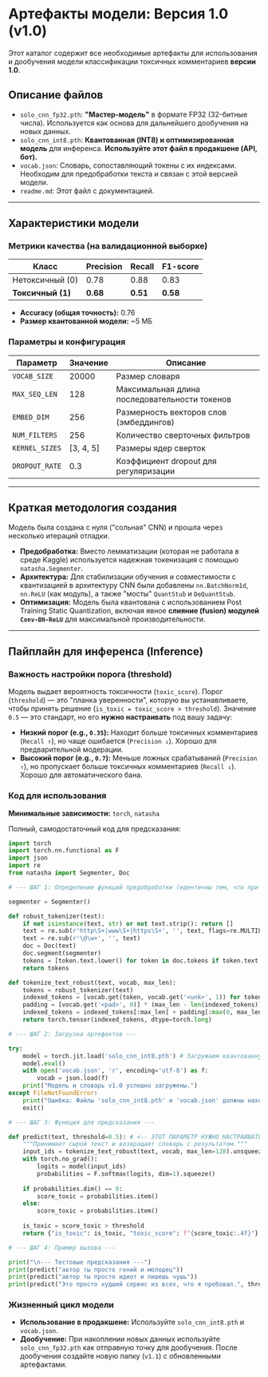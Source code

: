 # Артефакты модели: Версия 1.0 (v1.0)

Этот каталог содержит все необходимые артефакты для использования и дообучения модели классификации токсичных комментариев **версии 1.0**.

## Описание файлов

-   `solo_cnn_fp32.pth`: **"Мастер-модель"** в формате FP32 (32-битные числа). Используется как основа для дальнейшего дообучения на новых данных.
-   `solo_cnn_int8.pth`: **Квантованная (INT8) и оптимизированная модель** для инференса. **Используйте этот файл в продакшене (API, бот).**
-   `vocab.json`: Словарь, сопоставляющий токены с их индексами. Необходим для предобработки текста и связан с этой версией модели.
-   `readme.md`: Этот файл с документацией.

---

## Характеристики модели

### Метрики качества (на валидационной выборке)

| Класс         | Precision | Recall | F1-score |
|---------------|-----------|--------|----------|
| Нетоксичный (0) | 0.78      | 0.88   | 0.83     |
| **Токсичный (1)** | **0.68**  | **0.51**   | **0.58** |

-   **Accuracy (общая точность):** 0.76
-   **Размер квантованной модели:** ~5 МБ

### Параметры и конфигурация

| Параметр        | Значение     | Описание                                  |
|-----------------|--------------|-------------------------------------------|
| `VOCAB_SIZE`    | 20000        | Размер словаря                            |
| `MAX_SEQ_LEN`   | 128          | Максимальная длина последовательности токенов |
| `EMBED_DIM`     | 256          | Размерность векторов слов (эмбеддингов)     |
| `NUM_FILTERS`   | 256          | Количество сверточных фильтров            |
| `KERNEL_SIZES`  | [3, 4, 5]    | Размеры ядер сверток                      |
| `DROPOUT_RATE`  | 0.3          | Коэффициент dropout для регуляризации      |

---

## Краткая методология создания

Модель была создана с нуля ("сольная" CNN) и прошла через несколько итераций отладки.
-   **Предобработка:** Вместо лемматизации (которая не работала в среде Kaggle) используется надежная токенизация с помощью `natasha.Segmenter`.
-   **Архитектура:** Для стабилизации обучения и совместимости с квантизацией в архитектуру CNN были добавлены `nn.BatchNorm1d`, `nn.ReLU` (как модуль), а также "мосты" `QuantStub` и `DeQuantStub`.
-   **Оптимизация:** Модель была квантована с использованием Post Training Static Quantization, включая явное **слияние (fusion) модулей `Conv-BN-ReLU`** для максимальной производительности.

---

## Пайплайн для инференса (Inference)

### Важность настройки порога (threshold)

Модель выдает вероятность токсичности (`toxic_score`). Порог (`threshold`) — это "планка уверенности", которую вы устанавливаете, чтобы принять решение (`is_toxic = toxic_score > threshold`). Значение `0.5` — это стандарт, но его **нужно настраивать** под вашу задачу:
-   **Низкий порог (e.g., `0.35`):** Находит больше токсичных комментариев (`Recall ↑`), но чаще ошибается (`Precision ↓`). Хорошо для предварительной модерации.
-   **Высокий порог (e.g., `0.7`):** Меньше ложных срабатываний (`Precision ↑`), но пропускает больше токсичных комментариев (`Recall ↓`). Хорошо для автоматического бана.

### Код для использования

**Минимальные зависимости:** `torch`, `natasha`

Полный, самодостаточный код для предсказания:

```python
import torch
import torch.nn.functional as F
import json
import re
from natasha import Segmenter, Doc

# --- ШАГ 1: Определение функций предобработки (идентичны тем, что при обучении) ---

segmenter = Segmenter()

def robust_tokenizer(text):
    if not isinstance(text, str) or not text.strip(): return []
    text = re.sub(r'http\S+|www\S+|https\S+', '', text, flags=re.MULTILINE)
    text = re.sub(r'\@\w+', '', text)
    doc = Doc(text)
    doc.segment(segmenter)
    tokens = [token.text.lower() for token in doc.tokens if token.text.isalpha()]
    return tokens

def tokenize_text_robust(text, vocab, max_len):
    tokens = robust_tokenizer(text)
    indexed_tokens = [vocab.get(token, vocab.get('<unk>', 1)) for token in tokens]
    padding = [vocab.get('<pad>', 0)] * (max_len - len(indexed_tokens))
    indexed_tokens = indexed_tokens[:max_len] + padding[:max(0, max_len - len(indexed_tokens))]
    return torch.tensor(indexed_tokens, dtype=torch.long)

# --- ШАГ 2: Загрузка артефактов ---

try:
    model = torch.jit.load('solo_cnn_int8.pth') # Загружаем квантованную модель
    model.eval()
    with open('vocab.json', 'r', encoding='utf-8') as f:
        vocab = json.load(f)
    print("Модель и словарь v1.0 успешно загружены.")
except FileNotFoundError:
    print("Ошибка: Файлы 'solo_cnn_int8.pth' и 'vocab.json' должны находиться в той же папке.")
    exit()

# --- ШАГ 3: Функция для предсказания ---

def predict(text, threshold=0.5): # <-- ЭТОТ ПАРАМЕТР НУЖНО НАСТРАИВАТЬ!
    """Принимает сырой текст и возвращает словарь с результатом."""
    input_ids = tokenize_text_robust(text, vocab, max_len=128).unsqueeze(0)
    with torch.no_grad():
        logits = model(input_ids)
        probabilities = F.softmax(logits, dim=1).squeeze()
    
    if probabilities.dim() == 0:
        score_toxic = probabilities.item()
    else:
        score_toxic = probabilities.item()
        
    is_toxic = score_toxic > threshold
    return {"is_toxic": is_toxic, "toxic_score": f"{score_toxic:.4f}"}

# --- ШАГ 4: Пример вызова ---

print("\n--- Тестовые предсказания ---")
print(predict("автор ты просто гений и молодец"))
print(predict("автор ты просто идиот и пишешь чушь"))
print(predict("Это просто худший сервис из всех, что я пробовал.", threshold=0.4))
```

### Жизненный цикл модели

-   **Использование в продакшене:** Используйте `solo_cnn_int8.pth` и `vocab.json`.
-   **Дообучение:** При накоплении новых данных используйте `solo_cnn_fp32.pth` как отправную точку для дообучения. После дообучения создайте новую папку (`v1.1`) с обновленными артефактами.
```
